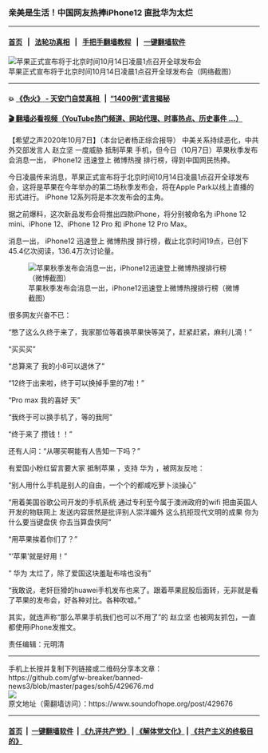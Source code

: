 ### 亲美是生活！中国网友热捧iPhone12 直批华为太烂
------------------------

#### [首页](https://github.com/gfw-breaker/banned-news3/blob/master/README.md) &nbsp;&nbsp;|&nbsp;&nbsp; [法轮功真相](https://github.com/begood0513/basic/blob/master/README.md)  &nbsp;&nbsp;|&nbsp;&nbsp; [手把手翻墙教程](https://github.com/gfw-breaker/guides/wiki)  &nbsp;&nbsp;|&nbsp;&nbsp; [一键翻墙软件](https://github.com/gfw-breaker/nogfw/blob/master/README.md)  



<div><img alt="苹果正式宣布将于北京时间10月14日凌晨1点召开全球发布会" src="https://img.soundofhope.org/2020-10/1602069971478.png"/>
<br/><figcaption class="caption">
 苹果正式宣布将于北京时间10月14日凌晨1点召开全球发布会（网络截图）
</figcaption></div><hr/>

#### 💥 [《伪火》 - 天安门自焚真相 ](http://158.247.195.190:10000/videos/blog/weihuo.html)&nbsp; |&nbsp; [“1400例”谎言揭秘  ](http://158.247.195.190:10000/videos/blog/jiexi1400.html)

#### [ 🎬  翻墙必看视频（YouTube热门频道、网站代理、时事热点、历史事件 ...）](https://github.com/gfw-breaker/links/blob/master/banned.md)

<div><div class="Content__Wrapper sc-1bvya0-0 grZQxZ">
 <p class="meta-top">
  <span class="meta">
   【希望之声2020年10月7日】（本台记者杨正综合报导）
  </span>
  中美关系持续恶化，中共外交部发言人
  <ok href="/term/145937">
   赵立坚
  </ok>
  一度威胁
  <ok href="/term/392236">
   抵制苹果
  </ok>
  手机，但今日（10月7日）苹果秋季发布会消息一出，
  <ok href="/term/371218">
   iPhone12
  </ok>
  迅速登上
  <ok href="/term/186860">
   微博热搜
  </ok>
  排行榜，得到中国网民热捧。
 </p>
 <p>
  今日凌晨传来消息，苹果正式宣布将于北京时间10月14日凌晨1点召开全球发布会，这将是苹果在今年举办的第二场秋季发布会，将在Apple Park以线上直播的形式进行。 iPhone 12系列将是本次发布会的主角。
 </p>
 <p>
  据之前爆料，这次新品发布会将推出四款iPhone，将分别被命名为 iPhone 12 mini、iPhone 12、iPhone 12 Pro 和 iPhone 12 Pro Max。
 </p>
 <p>
  消息一出，
  <ok href="/term/371218">
   iPhone12
  </ok>
  迅速登上
  <ok href="/term/186860">
   微博热搜
  </ok>
  排行榜，截止北京时间19点，已创下45.4亿次阅读，136.4万次讨论量。
 </p>
 <figure class="OImage__StyledFigure-sc-1lfley0-0 hHSfVg">
  <img alt="苹果秋季发布会消息一出，iPhone12迅速登上微博热搜排行榜（微博截图）" src="https://img.soundofhope.org/2020-10/1602070055694.png"/>
  <br/><figcaption>
   苹果秋季发布会消息一出，iPhone12迅速登上微博热搜排行榜（微博截图）
  </figcaption>
 </figure>
 <p>
  很多网友兴奋不已：
 </p>
 <div class="AD_Embed__Wrap-sc-1xslmin-0 igMuqX module desktop">
  <div>
  </div>
 </div>
 <p>
  “憋了这么久终于来了，我家那位等着换苹果快等哭了，赶紧赶紧，麻利儿滴！”
 </p>
 <p>
  “买买买”
 </p>
 <p>
  “总算来了 我的小8可以退休了”
 </p>
 <p>
  “12终于出来啦，终于可以换掉手里的7啦！”
 </p>
 <p>
  “Pro max 我的喜好 天”
 </p>
 <p>
  “我终于可以换手机了，等的我阿”
 </p>
 <p>
  “终于来了 攒钱！！”
 </p>
 <p>
  还有人问：“从哪买啊能有人告知一下吗？”
 </p>
 <p>
  有爱国小粉红留言要大家
  <ok href="/term/392236">
   抵制苹果
  </ok>
  ，支持
  <ok href="/term/1233">
   华为
  </ok>
  ，被网友反呛：
 </p>
 <p>
  “别人用什么手机是别人的自由，一个个的都咸吃萝卜淡操心”
 </p>
 <p>
  “用着美国谷歌公司开发的手机系统 通过专利至今属于澳洲政府的wifi 把由英国人开发的物联网上 发送内容居然是批评别人崇洋媚外 这么抗拒现代文明的成果 你为什么要当键盘侠 你去当算盘侠阿”
 </p>
 <p>
  “用苹果挨着你们了？”
 </p>
 <p>
  “‘苹果’就是好用！”
 </p>
 <p>
  “
  <ok href="/term/1233">
   华为
  </ok>
  太烂了，除了爱国这块羞耻布啥也没有”
 </p>
 <p>
  “我敢说，老奸巨猾的huawei手机发布也来了。跟着苹果屁股后面转，无非就是看了苹果的发布会，好各种对比。各种吹嘘。”
 </p>
 <p>
  其实，就连声称“那么苹果手机我们也可以不用了”的
  <ok href="/term/145937">
   赵立坚
  </ok>
  也被网友抓包，一直都使用iPhone发推文。
 </p>
 <p class="meta-btm">
  责任编辑：元明清
 </p>
</div>
</div>
<hr/>
手机上长按并复制下列链接或二维码分享本文章：<br/>
https://github.com/gfw-breaker/banned-news3/blob/master/pages/soh5/429676.md <br/>
<a href='https://github.com/gfw-breaker/banned-news3/blob/master/pages/soh5/429676.md'><img src='https://github.com/gfw-breaker/banned-news3/blob/master/pages/soh5/429676.md.png'/></a> <br/>
原文地址（需翻墙访问）：https://www.soundofhope.org/post/429676


------------------------
#### [首页](https://github.com/gfw-breaker/banned-news3/blob/master/README.md) &nbsp;|&nbsp; [一键翻墙软件](https://github.com/gfw-breaker/nogfw/blob/master/README.md) &nbsp;| [《九评共产党》](https://github.com/gfw-breaker/9ping.md/blob/master/README.md#九评之一评共产党是什么) | [《解体党文化》](https://github.com/gfw-breaker/jtdwh.md/blob/master/README.md) | [《共产主义的终极目的》](https://github.com/gfw-breaker/gczydzjmd.md/blob/master/README.md)


<img src='http://gfw-breaker.win/banned-news3/pages/soh5/429676.md' width='0px' height='0px'/>